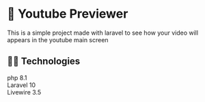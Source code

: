 
# 🎥 Youtube Previewer

This is a simple project made with laravel to see how your video will appears in the youtube main screen

## 👩‍💻 Technologies

php 8.1\
Laravel 10\
Livewire 3.5
